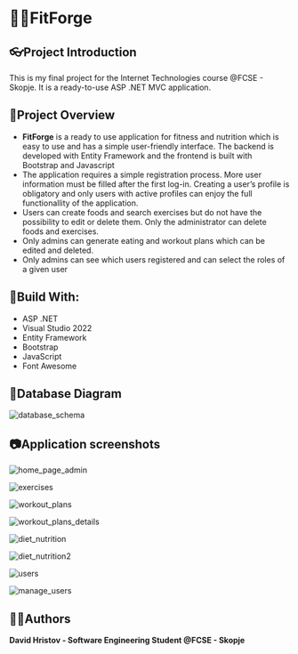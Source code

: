 # 🏋🏻FitForge

## 👓Project Introduction
This is my final project for the Internet Technologies course @FCSE - Skopje. It is a ready-to-use ASP .NET MVC application.

## 📝Project Overview

* **FitForge** is a ready to use application for fitness and nutrition which is easy to use and has a simple user-friendly interface. The backend is developed with Entity Framework and the frontend is built with Bootstrap and Javascript
* The application requires a simple registration process. More user information must be filled after the first log-in. Creating a user’s profile is obligatory and only users with active profiles can enjoy the full functionallity of the application.
* Users can create foods and search exercises but do not have the possibility to edit or delete them. Only the administrator can delete foods and exercises.
* Only admins can generate eating and workout plans which can be edited and deleted.
* Only admins can see which users registered and can select the roles of a given user

## 🔨Build With:

* ASP .NET
* Visual Studio 2022
* Entity Framework
* Bootstrap
* JavaScript
* Font Awesome

## 🔑Database Diagram

![database_schema](https://github.com/user-attachments/assets/18057470-f4aa-44be-ae65-282a915fb2e7)


## 📷Application screenshots
![home_page_admin](https://github.com/user-attachments/assets/82751270-6105-4409-bcc8-8a6bc7932df0)

![exercises](https://github.com/user-attachments/assets/57f64884-cdd0-4b78-a4bb-b759a65d2adc)

![workout_plans](https://github.com/user-attachments/assets/afc71d48-55fa-401e-813b-ec3ab8b7c6a9)

![workout_plans_details](https://github.com/user-attachments/assets/710cb820-e570-41e3-97bb-7fd273311ad4)

![diet_nutrition](https://github.com/user-attachments/assets/1b031ee6-891f-4c2b-b4d5-b0897ddfd0c1)

![diet_nutrition2](https://github.com/user-attachments/assets/e013d09c-f19c-409b-a7a1-6c86b54f15d6)

![users](https://github.com/user-attachments/assets/e35c729d-2bc4-4eb1-a5d9-9013b463e071)

![manage_users](https://github.com/user-attachments/assets/bd795f90-26e9-4481-a8b2-edbebe833246)

## 👨‍💻Authors

**David Hristov - Software Engineering Student @FCSE - Skopje**



